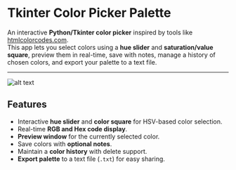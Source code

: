 # Tkinter Color Picker Palette

An interactive **Python/Tkinter color picker** inspired by tools like [htmlcolorcodes.com](https://htmlcolorcodes.com/).  
This app lets you select colors using a **hue slider** and **saturation/value square**, preview them in real-time, save with notes, manage a history of chosen colors, and export your palette to a text file.

---
![alt text](https://postimg.cc/MvP0RhGS "Colorpicker UI")


##  Features
- Interactive **hue slider** and **color square** for HSV-based color selection.
- Real-time **RGB and Hex code display**.
- **Preview window** for the currently selected color.
- Save colors with **optional notes**.
- Maintain a **color history** with delete support.
- **Export palette** to a text file (`.txt`) for easy sharing.
